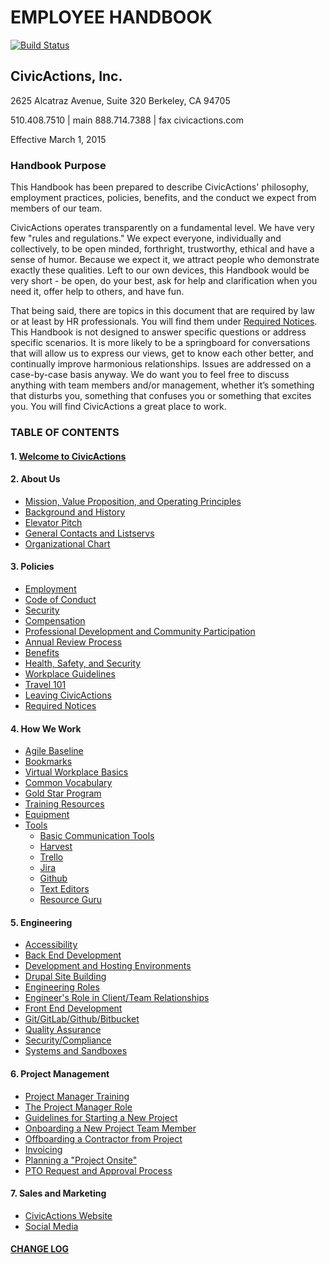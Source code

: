 # EMPLOYEE HANDBOOK

[![Build Status](https://travis-ci.org/CivicActions/handbook.svg?branch=master)](https://travis-ci.org/CivicActions/handbook)

## CivicActions, Inc.

2625 Alcatraz Avenue, Suite 320
Berkeley, CA 94705

510.408.7510 | main
888.714.7388 | fax
civicactions.com

Effective March 1, 2015

### <a name="purpose"></a>Handbook Purpose

This Handbook has been prepared to describe CivicActions' philosophy, employment practices, policies, benefits, and the conduct we expect from members of our team.

CivicActions operates transparently on a fundamental level. We have very few "rules and regulations." We expect everyone, individually and collectively, to be open minded, forthright, trustworthy, ethical and have a sense of humor. Because we expect it, we attract people who demonstrate exactly these qualities. Left to our own devices, this Handbook would be very short - be open, do your best, ask for help and clarification when you need it, offer help to others, and have fun.

That being said, there are topics in this document that are required by law or at least by HR professionals. You will find them under [Required Notices](docs/03-policies/required-notices.md). This Handbook is not designed to answer specific questions or address specific scenarios. It is more likely to be a springboard for conversations that will allow us to express our views, get to know each other better, and continually improve harmonious relationships. Issues are addressed on a case-by-case basis anyway. We do want you to feel free to discuss anything with team members and/or management, whether it’s something that disturbs you, something that confuses you or something that excites you.   You will find CivicActions a great place to work.

### <a name="toc"></a>TABLE OF CONTENTS

#### 1. [Welcome to CivicActions](docs/01-welcome-to-civicactions)

#### 2. About Us

* [Mission, Value Proposition, and Operating Principles](docs/02-about-us/mission-values-operating-principles.md)
* [Background and History](docs/02-about-us/background-and-history.md)
* [Elevator Pitch](docs/02-about-us/elevator-pitch.md)
* [General Contacts and Listservs](docs/02-about-us/general-contacts-and-listservs.md)
* [Organizational Chart](docs/02-about-us/org-chart.md)

#### 3. Policies

* [Employment](docs/03-policies/employment.md)
* [Code of Conduct](docs/03-policies/code-of-conduct.md)
* [Security](https://github.com/CivicActions/security-policy/blob/master/README.md)
* [Compensation](docs/03-policies/compensation.md)
* [Professional Development and Community Participation](docs/03-policies/prodev-community-participation.md)
* [Annual Review Process](docs/03-policies/annual-review-process.md)
* [Benefits](docs/03-policies/benefits.md)
* [Health, Safety, and Security](docs/03-policies/health-safety-security.md)
* [Workplace Guidelines](docs/03-policies/workplace-guidelines.md)
* [Travel 101](docs/03-policies/travel-101.md)
* [Leaving CivicActions](docs/03-policies/leaving-civicactions.md)
* [Required Notices](docs/03-policies/required-notices.md)

#### 4. How We Work

* [Agile Baseline](docs/04-how-we-work/agile-baseline)
* [Bookmarks](docs/04-how-we-work/bookmarks.md)
* [Virtual Workplace Basics](docs/04-how-we-work/virtual-workplace-basics.md)
* [Common Vocabulary](docs/04-how-we-work/common-vocab.md)
* [Gold Star Program](docs/04-how-we-work/gold-star-program.md)
* [Training Resources](docs/04-how-we-work/training-resources.md)
* [Equipment](docs/04-how-we-work/equipment.md)
* [Tools](docs/04-how-we-work/tools)
  * [Basic Communication Tools](docs/04-how-we-work/tools/basic-communication-tools.md)
  * [Harvest](docs/04-how-we-work/tools/harvest.md)
  * [Trello](docs/04-how-we-work/tools/trello.md)
  * [Jira](docs/04-how-we-work/tools/jira.md)
  * [Github](docs/04-how-we-work/tools/github.md)
  * [Text Editors](docs/04-how-we-work/tools/text-editors.md)
  * [Resource Guru](docs/04-how-we-work/tools/resource-guru.md)

#### 5. Engineering

* [Accessibility](docs/05-engineering/accessibility.md)
* [Back End Development](docs/05-engineering/back-end-development.md)
* [Development and Hosting Environments](docs/05-engineering/dev-environments.md)
* [Drupal Site Building](docs/05-engineering/drupal-site-building.md)
* [Engineering Roles](docs/05-engineering/engineering-roles.md)
* [Engineer's Role in Client/Team Relationships](docs/05-engineering/engineer-role-in-client-relationships.md)
* [Front End Development](docs/05-engineering/front-end-development.md)
* [Git/GitLab/Github/Bitbucket](docs/05-engineering/git-gitlab-github-bitbucket.md)
* [Quality Assurance](docs/05-engineering/qa.md)
* [Security/Compliance](docs/05-engineering/security-compliance.md)
* [Systems and Sandboxes](docs/05-engineering/systems-sandboxes.md)

#### 6. Project Management

* [Project Manager Training](docs/06-project-management/pm-training-doc.md)
* [The Project Manager Role](docs/06-project-management/pm-role.md)
* [Guidelines for Starting a New Project](docs/06-project-management/starting-new-project.md)
* [Onboarding a New Project Team Member](docs/06-project-management/onboarding-new-project-team-member.md)
* [Offboarding a Contractor from Project](docs/06-project-management/offboarding-contractor-from-project.md)
* [Invoicing](docs/06-project-management/invoicing.md)
* [Planning a "Project Onsite"](docs/06-project-management/planning-project-onsite.md)
* [PTO Request and Approval Process](docs/06-project-management/pto-request-approval-process.md)

#### 7. Sales and Marketing

* [CivicActions Website](docs/07-sales-and-marketings/civicactions-website.md)
* [Social Media](docs/07-sales-and-marketings/social-media.md)

#### [CHANGE LOG](CHANGELOG.md)
